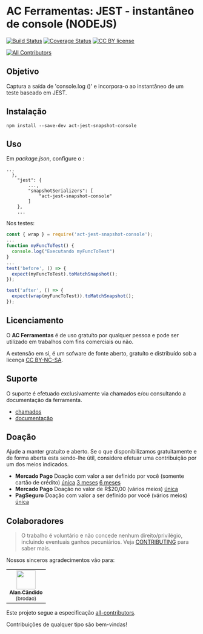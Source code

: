 # AC Ferramentas: JEST - instantâneo de console (NODEJS)

[![Build Status](https://travis-ci.org/brodao/act-jest-snapshot-console.svg?branch=master)](https://www.travis-ci.org/github/brodao/act-jest-snapshot-console)
[![Coverage Status](https://coveralls.io/repos/github/brodao/act-jest-snapshot-console/badge.svg?branch=master)](https://codecov.io/gh/brodao/act-jest-snapshot-console)
[![CC BY license](https://img.shields.io/badge/license-CC%20BY-%2327ad79)](https://creativecommons.org/licenses/by/4.0/)

<!-- ALL-CONTRIBUTORS-BADGE:START - Do not remove or modify this section -->

[![All Contributors](https://img.shields.io/badge/all_contributors-1-orange.svg?style=flat-square)](#contributors)

<!-- ALL-CONTRIBUTORS-BADGE:END -->

## Objetivo

Captura a saída de 'console.log ()' e incorpora-o ao instantâneo de um teste baseado em JEST.

## Instalação

```terminal
npm install --save-dev act-jest-snapshot-console
```

## Uso

Em _package.json_, configure o :

```terminal
...
  },
	"jest": {
		...,
		"snapshotSerializers": [
			"act-jest-snapshot-console"
		]
	},
	...
```

Nos testes:

```javascript
const { wrap } = require('act-jest-snapshot-console');
...
function myFuncToTest() {
  console.log("Executando myFuncToTest")
}
...
test('before', () => {
  expect(myFuncToTest).toMatchSnapshot();
});

test('after', () => {
  expect(wrap(myFuncToTest)).toMatchSnapshot();
});
```

## Licenciamento

O **AC Ferramentas** é de uso gratuíto por qualquer pessoa e pode ser utilizado em trabalhos com fins comerciais ou não.

A extensão em si, é um sofware de fonte aberto, gratuíto e distribuí­do sob a licença [CC BY-NC-SA](LICENSE).

## Suporte

O suporte é efetuado exclusivamente via chamados e/ou consultando a documentação da ferramenta.

-   [chamados](https://github.com/brodao/act-jest-snapshot-console/issues?status=new&status=open)
-   [documentação](https://github.com/brodao/act-jest-snapshot-console/wiki/)

## Doação

Ajude a manter gratuíto e aberto. Se o que disponibilizamos gratuitamente e de forma aberta esta sendo-lhe útil, considere efetuar uma contribuição por um dos meios indicados.

-   **Mercado Pago** Doação com valor a ser definido por você (somente cartão de crédito) [única](http://mpago.la/1sWXCjq) [3 meses](http://mpago.la/2WWNAp5) [6 meses](http://mpago.la/2WHLJ5S)
-   **Mercado Pago** Doação no valor de R\$20,00 (vários meios) [única](https://www.mercadopago.com.br/checkout/v1/redirect?pref_id=265489088-d6ac3c3d-26ec-4b32-9e61-1a6f67f46880)
-   **PagSeguro** Doação com valor a ser definido por você (vários meios) [única](https://pagseguro.uol.com.br/checkout/nc/nl/donation/sender-identification.jhtml?t=ed1ce6a52728d7cc3f98b07dd597573b7db955e85faff6ff5da31c3d3b58266b&e=true#rmcl)

## <a name=contributors>Colaboradores</a>

> O trabalho é voluntário e não concede nenhum direito/privilégio, incluindo eventuais ganhos pecuniários. Veja [CONTRIBUTING](CONTRIBUTING.MD) para saber mais.

Nossos sinceros agradecimentos vão para:

<!-- ALL-CONTRIBUTORS-LIST:START - Do not remove or modify this section -->
<!-- prettier-ignore-start -->
<!-- markdownlint-disable -->
<table>
  <tr>
    <td align="center"><a href="https://github.com/brodao" target="_brank"><img src="https://avatars0.githubusercontent.com/u/949914?v=4" width="50px;" alt=""/><br /><sub><b>Alan Cândido</b><br>(brodao)</sub></a></td>
  </tr>
</table>

<!-- markdownlint-restore -->
<!-- prettier-ignore-end -->

<!-- ALL-CONTRIBUTORS-LIST:END -->

Este projeto segue a especificação [all-contributors](https://github.com/all-contributors/all-contributors).

Contribuições de qualquer tipo são bem-vindas!
